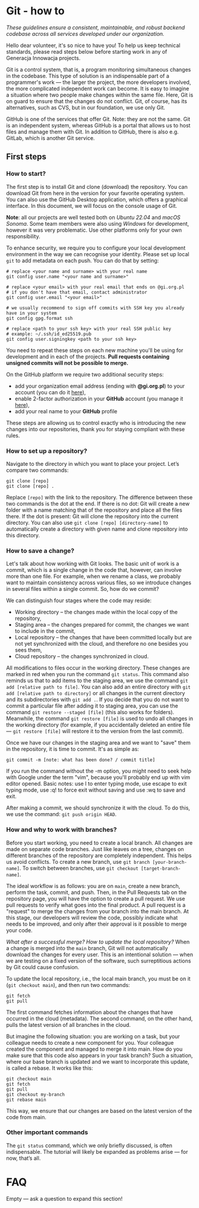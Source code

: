 # Git - how to

*These guidelines ensure a consistent, maintainable, and robust backend codebase across all services developed under
our organization.*


Hello dear volunteer, it's so nice to have you! To help us keep technical standards, please read steps below before
starting work in any of Generacja Innowacja projects.

Git is a control system, that is, a program monitoring simultaneous changes in the codebase. This type of solution is
an indispensable part of a programmer's work — the larger the project, the more developers involved, the more
complicated independent work can become. It is easy to imagine a situation where two people make changes within the
same file. Here, Git is on guard to ensure that the changes do not conflict.
Git, of course, has its alternatives, such as CVS, but in our foundation, we use only Git.

GitHub is one of the services that offer Git. Note: they are not the same. Git is an independent system, whereas
GitHub is a portal that allows us to host files and manage them with Git. In addition to GitHub, there is also e.g.
GitLab, which is another Git service.

## First steps

### How to start?

The first step is to install Git and clone (download) the repository. You can download Git from here in the version
for your favorite operating system. You can also use the GitHub Desktop application, which offers a graphical
interface. In this document, we will focus on the console usage of Git.

**Note**: all our projects are well tested both on *Ubuntu 22.04* and *macOS Sonoma*. Some team members were also
using *Windows* for development, however it was very problematic. Use other platforms only for your own responsibility.

To enhance security, we require you to configure your local development environment in the way we can recognise your
identity. Please set up local `git` to add metadata on each push. You can do that by setting:

```shell
# replace <your name and surname> with your real name
git config user.name "<your name and surname>"

# replace <your email> with your real email that ends on @gi.org.pl
# if you don't have that email, contact administrator
git config user.email "<your email>"

# we usually recommend to sign off commits with SSH key you already have in your system
git config gpg.format ssh

# replace <path to your ssh key> with your real SSH public key
# example: ~/.ssh/id_ed25519.pub
git config user.signingkey <path to your ssh key>
```

You need to repeat these steps on each new machine you'll be using for development and in each of the projects.
**Pull requests containing unsigned commits will not be possible to merge.**

On the GitHub platform we require two additional security steps:

- add your organization email address (ending with **@gi.org.pl**) to your account
  (you can do it [here](https://github.com/settings/emails)),
- enable 2-factor authorization in your **GitHub** account
  (you manage it [here](https://github.com/settings/security)),
- add your real name to your **GitHub** profile

These steps are allowing us to control exactly who is introducing the new changes into our repositories, thank you for
staying compliant with these rules.

### How to set up a repository?

Navigate to the directory in which you want to place your project. Let’s compare two commands:

```shell
git clone [repo]
git clone [repo] .
```

Replace `[repo]` with the link to the repository. The difference between these two commands is the dot at the end. If
there is no dot: Git will create a new folder with a name matching that of the repository and place all the files
there. If the dot is present: Git will clone the repository into the current directory. You can also use `git clone
[repo] [directory-name]` to automatically create a directory with given name and clone repository into this directory.

### How to save a change?

Let's talk about how working with Git looks. The basic unit of work is a commit, which is a single change in the code
that, however, can involve more than one file. For example, when we rename a class, we probably want to maintain
consistency across various files, so we introduce changes in several files within a single commit. So, how do we
commit?

We can distinguish four stages where the code may reside:

- Working directory – the changes made within the local copy of the repository,
- Staging area – the changes prepared for commit, the changes we want to include in the commit,
- Local repository – the changes that have been committed locally but are not yet synchronized with the cloud, and
therefore no one besides you sees them,
- Cloud repository – the changes synchronized in cloud.

All modifications to files occur in the working directory. These changes are marked in red when you run the command
`git status`. This command also reminds us that to add items to the staging area, we use the command
`git add [relative path to file]`. You can also add an entire directory with `git add [relative path to directory]` or
all changes in the current directory and its subdirectories with `git add .`. If you decide that you do not want to
commit a particular file after adding it to staging area, you can use the command `git restore --staged [file]` (this
also works for folders). Meanwhile, the command `git restore [file]` is used to undo all changes in the working
directory (for example, if you accidentally deleted an entire file — `git restore [file]` will restore it to the
version from the last commit).

Once we have our changes in the staging area and we want to "save" them in the repository, it is time to commit. It's
as simple as:

```shell
git commit -m [note: what has been done? / commit title]
```

If you run the command without the -m option, you might need to seek help with Google under the term "vim", because
you'll probably end up with vim editor opened. Basic notes: use I to enter typing mode, use escape to exit typing
mode, use :q! to force exit without saving and use :wq to save and exit.

After making a commit, we should synchronize it with the cloud. To do this, we use the command: `git push origin HEAD`.

### How and why to work with branches?

Before you start working, you need to create a local branch. All changes are made on separate code branches. Just like
leaves on a tree, changes on different branches of the repository are completely independent. This helps us avoid
conflicts. To create a new branch, use `git branch [your-branch-name]`.  To switch between branches, use
`git checkout [target-branch-name]`.

The ideal workflow is as follows: you are on `main`, create a new branch, perform the task, commit, and push. Then, in
the Pull Requests tab on the repository page, you will have the option to create a pull request. We use pull requests
to verify what goes into the final product. A pull request is a "request" to merge the changes from your branch into
the main branch. At this stage, our developers will review the code, possibly indicate what needs to be improved, and
only after their approval is it possible to merge your code.

*What after a successful merge? How to update the local repository?*
When a change is merged into the `main` branch, Git will not automatically download the changes for every user. This
is an intentional solution — when we are testing on a fixed version of the software, such surreptitious actions by Git
could cause confusion.

To update the local repository, i.e., the local main branch, you must be on it (`git checkout main`), and then run two
commands:

```shell
git fetch
git pull
```

The first command fetches information about the changes that have occurred in the cloud (metadata). The second
command, on the other hand, pulls the latest version of all branches in the cloud.

But imagine the following situation: you are working on a task, but your colleague needs to create a new component for
you. Your colleague created the component and managed to merge it into main. How do you make sure that this code also
appears in your task branch? Such a situation, where our base branch is updated and we want to incorporate this
update, is called a rebase. It works like this:

```shell
git checkout main
git fetch
git pull
git checkout my-branch
git rebase main
```

This way, we ensure that our changes are based on the latest version of the code from main.

### Other important commands

The `git status` command, which we only briefly discussed, is often indispensable. The tutorial will likely be
expanded as problems arise — for now, that’s all.

# FAQ

Empty — ask a question to expand this section!
